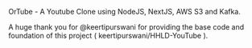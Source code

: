 OrTube - A Youtube Clone using NodeJS, NextJS, AWS S3 and Kafka.

A huge thank you for @keertipurswani for providing the base code and foundation of this project ( keertipurswani/HHLD-YouTube ).
